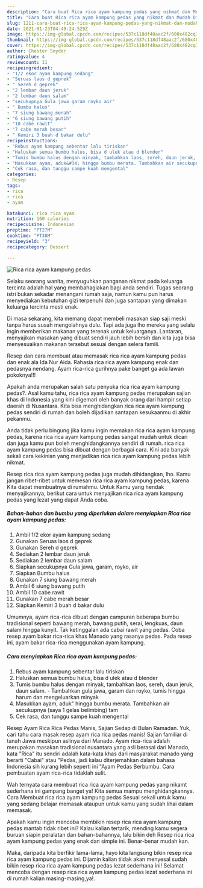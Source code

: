 ```yaml
---
description: "Cara buat Rica rica ayam kampung pedas yang nikmat dan Mudah Dibuat"
title: "Cara buat Rica rica ayam kampung pedas yang nikmat dan Mudah Dibuat"
slug: 1211-cara-buat-rica-rica-ayam-kampung-pedas-yang-nikmat-dan-mudah-dibuat
date: 2021-01-23T04:49:24.529Z
image: https://img-global.cpcdn.com/recipes/537c118df48aac2f/680x482cq70/rica-rica-ayam-kampung-pedas-foto-resep-utama.jpg
thumbnail: https://img-global.cpcdn.com/recipes/537c118df48aac2f/680x482cq70/rica-rica-ayam-kampung-pedas-foto-resep-utama.jpg
cover: https://img-global.cpcdn.com/recipes/537c118df48aac2f/680x482cq70/rica-rica-ayam-kampung-pedas-foto-resep-utama.jpg
author: Chester Snyder
ratingvalue: 4
reviewcount: 11
recipeingredient:
- "1/2 ekor ayam kampung sedang"
- "Seruas laos d geprek"
- " Sereh d geprek"
- "2 lembar daun jeruk"
- "2 lembar daun salam"
- "secukupnya Gula jawa garam royko air"
- " Bumbu halus"
- "7 siung bawang merah"
- "6 siung bawang putih"
- "10 cabe rawit"
- "7 cabe merah besar"
- " Kemiri 3 buah d bakar dulu"
recipeinstructions:
- "Rebus ayam kampung sebentar lalu tiriskan"
- "Haluskan semua bumbu halus, bisa d ulek atau d blender"
- "Tumis bumbu halus dengan minyak, tambahkan laos, sereh, daun jeruk, daun salam. Tambahkan gula jawa, garam dan royko, tumis hingga harum dan mengeluarkan minyak"
- "Masukkan ayam, aduk&#34; hingga bumbu merata. Tambahkan air secukupnya (saya 1 gelas belimbing) tam"
- "Cek rasa, dan tunggu sampe kuah mengental"
categories:
- Resep
tags:
- rica
- rica
- ayam

katakunci: rica rica ayam 
nutrition: 160 calories
recipecuisine: Indonesian
preptime: "PT27M"
cooktime: "PT38M"
recipeyield: "3"
recipecategory: Dessert

---
```



![Rica rica ayam kampung pedas](https://img-global.cpcdn.com/recipes/537c118df48aac2f/680x482cq70/rica-rica-ayam-kampung-pedas-foto-resep-utama.jpg)

Selaku seorang wanita, menyuguhkan panganan nikmat pada keluarga tercinta adalah hal yang membahagiakan bagi anda sendiri. Tugas seorang istri bukan sekadar menangani rumah saja, namun kamu pun harus menyediakan kebutuhan gizi terpenuhi dan juga santapan yang dimakan keluarga tercinta mesti enak.

Di masa  sekarang, kita memang dapat membeli masakan siap saji meski tanpa harus susah mengolahnya dulu. Tapi ada juga lho mereka yang selalu ingin memberikan makanan yang terenak untuk keluarganya. Lantaran, menyajikan masakan yang dibuat sendiri jauh lebih bersih dan kita juga bisa menyesuaikan makanan tersebut sesuai dengan selera famili. 

Resep dan cara membuat atau memasak rica rica ayam kampung pedas dan enak ala Ida Nur Aida. Rahasia rica rica ayam kampung enak dan pedasnya nendang. Ayam rica-rica gurihnya pake banget ga ada lawan pokoknya!!!

Apakah anda merupakan salah satu penyuka rica rica ayam kampung pedas?. Asal kamu tahu, rica rica ayam kampung pedas merupakan sajian khas di Indonesia yang kini digemari oleh banyak orang dari hampir setiap daerah di Nusantara. Kita bisa menghidangkan rica rica ayam kampung pedas sendiri di rumah dan boleh dijadikan santapan kesukaanmu di akhir pekanmu.

Anda tidak perlu bingung jika kamu ingin memakan rica rica ayam kampung pedas, karena rica rica ayam kampung pedas sangat mudah untuk dicari dan juga kamu pun boleh menghidangkannya sendiri di rumah. rica rica ayam kampung pedas bisa dibuat dengan berbagai cara. Kini ada banyak sekali cara kekinian yang menjadikan rica rica ayam kampung pedas lebih nikmat.

Resep rica rica ayam kampung pedas juga mudah dihidangkan, lho. Kamu jangan ribet-ribet untuk memesan rica rica ayam kampung pedas, karena Kita dapat membuatnya di rumahmu. Untuk Kamu yang hendak menyajikannya, berikut cara untuk menyajikan rica rica ayam kampung pedas yang lezat yang dapat Anda coba.

<!--inarticleads1-->

##### Bahan-bahan dan bumbu yang diperlukan dalam menyiapkan Rica rica ayam kampung pedas:

1. Ambil 1/2 ekor ayam kampung sedang
1. Gunakan Seruas laos d geprek
1. Gunakan  Sereh d geprek
1. Sediakan 2 lembar daun jeruk
1. Sediakan 2 lembar daun salam
1. Siapkan secukupnya Gula jawa, garam, royko, air
1. Siapkan  Bumbu halus
1. Gunakan 7 siung bawang merah
1. Ambil 6 siung bawang putih
1. Ambil 10 cabe rawit
1. Gunakan 7 cabe merah besar
1. Siapkan  Kemiri 3 buah d bakar dulu


Umumnya, ayam rica-rica dibuat dengan campuran beberapa bumbu tradisional seperti bawang merah, bawang putih, serai, lengkuas, daun salam hingga kunyit. Tak ketinggalan ada cabai rawit yang pedas. Coba resep ayam bakar rica-rica khas Manado yang rasanya pedas. Pada resep ini, ayam bakar rica-rica menggunakan ayam kampung. 

<!--inarticleads2-->

##### Cara menyiapkan Rica rica ayam kampung pedas:

1. Rebus ayam kampung sebentar lalu tiriskan
1. Haluskan semua bumbu halus, bisa d ulek atau d blender
1. Tumis bumbu halus dengan minyak, tambahkan laos, sereh, daun jeruk, daun salam. - Tambahkan gula jawa, garam dan royko, tumis hingga harum dan mengeluarkan minyak
1. Masukkan ayam, aduk&#34; hingga bumbu merata. Tambahkan air secukupnya (saya 1 gelas belimbing) tam
1. Cek rasa, dan tunggu sampe kuah mengental


Resep Ayam Rica Rica Pedas Manis, Sajian Sedap di Bulan Ramadan. Yuk, cari tahu cara masak resep ayam rica rica pedas manis! Sajian familiar di tanah Jawa meskipun aslinya dari Manado. Ayam rica-rica adalah merupakan masakan tradisional nusantara yang asli berasal dari Manado, kata &#34;Rica&#34; itu sendiri adalah kata-kata khas dari masyarakat manado yang berarti &#34;Cabai&#34; atau &#34;Pedas, jadi kalau diterjemahkan dalam bahasa Indonesia sih kurang lebih seperti ini &#34;Ayam Pedas Berbumbu. Cara pembuatan ayam rica-rica tidaklah sulit. 

Wah ternyata cara membuat rica rica ayam kampung pedas yang nikamt sederhana ini gampang banget ya! Kita semua mampu menghidangkannya. Cara Membuat rica rica ayam kampung pedas Sesuai sekali untuk kamu yang sedang belajar memasak ataupun untuk kamu yang sudah lihai dalam memasak.

Apakah kamu ingin mencoba membikin resep rica rica ayam kampung pedas mantab tidak ribet ini? Kalau kalian tertarik, mending kamu segera buruan siapin peralatan dan bahan-bahannya, lalu bikin deh Resep rica rica ayam kampung pedas yang enak dan simple ini. Benar-benar mudah kan. 

Maka, daripada kita berfikir lama-lama, hayo kita langsung bikin resep rica rica ayam kampung pedas ini. Dijamin kalian tiidak akan menyesal sudah bikin resep rica rica ayam kampung pedas lezat sederhana ini! Selamat mencoba dengan resep rica rica ayam kampung pedas lezat sederhana ini di rumah kalian masing-masing,ya!.

